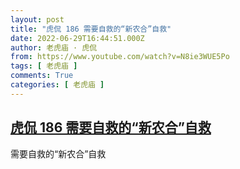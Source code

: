```yaml
---
layout: post
title: "虎侃 186 需要自救的“新农合”自救"
date: 2022-06-29T16:44:51.000Z
author: 老虎庙 · 虎侃
from: https://www.youtube.com/watch?v=N8ie3WUE5Po
tags: [ 老虎庙 ]
comments: True
categories: [ 老虎庙 ]
---
```

<!--1656521091000-->
[虎侃 186 需要自救的“新农合”自救](https://www.youtube.com/watch?v=N8ie3WUE5Po)
------

<div>
需要自救的“新农合”自救
</div>
